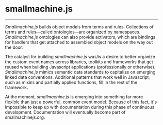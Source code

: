 # smallmachine.js #
---
_Smallmachine.js_ builds object models from terms and rules.  Collections of terms and rules&mdash;called ontologies&mdash;are organized by namespaces.  _Smallmachine.js_ ontologies can also provide activators, which are bindings for handlers that get attached to assembled object models on the way out the door.

The catalyst for building _smallmachine.js_ was/is a desire to better organize the custom event names across libraries, toolkits and frameworks that get reused when building Javascript applications (professionally or otherwise).  _Smallmachine.js_ mimics semantic data standards to capitalize on emerging linked data conventions.  Additional patterns that work well in Javascript, such as mixins and partially applied functions, fill in the rest of the framework.

At the moment, _smallmachine.js_ is emerging into something far more flexible than just a powerful, common event model.  Because of this fact, it's impossible to keep up with documentation during this phase of continuous development.  Documentation will eventually become part of smallmachinejs.org.

